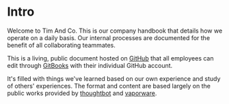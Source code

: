 # Intro

Welcome to Tim And Co. This is our company handbook that details how we operate on a daily basis.  Our internal processes are documented for the benefit of all collaborating teammates.

This is a living, public document hosted on [GitHub](http://github.com/timandco/handbook) that all employees can edit through [GitBooks](http://gitbook.com) with their individual GitHub account.  

It's filled with things we've learned based on our own experience and study of others' experiences.  The format and content are based largely on the public works provided by [thoughtbot](http://thoughtbot.com) and [vaporware](http://vaporwa.re).  